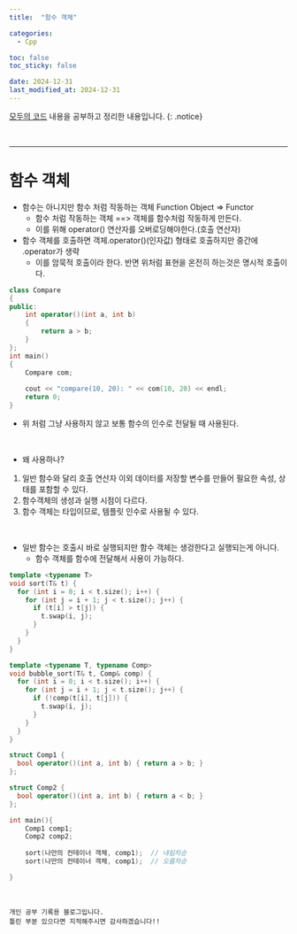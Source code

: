 ```yaml
---
title:  "함수 객체" 

categories:
  - Cpp

toc: false
toc_sticky: false

date: 2024-12-31
last_modified_at: 2024-12-31
---
```


[모두의 코드](https://modoocode.com/135) 내용을 공부하고 정리한 내용입니다.
{: .notice}

<br/>

---

# 함수 객체

* 함수는 아니지만 함수 처럼 작동하는 객체 Function Object => Functor
  * 함수 처럼 작동하는 객체 ==> 객체를 함수처럼 작동하게 만든다.
  * 이를 위해 operator() 연산자를 오버로딩해야한다.(호출 연산자)
* 함수 객체를 호출하면 객체.operator()(인자값) 형태로 호출하지만 중간에 .operator가 생략
  * 이를 암묵적 호출이라 한다. 반면 위처럼 표현을 온전히 하는것은 명시적 호출이다.

```cpp
class Compare
{
public:
	int operator()(int a, int b)
	{
		return a > b;
	}
};
int main()
{
	Compare com;
 
	cout << "compare(10, 20): " << com(10, 20) << endl;
	return 0;
}
```

* 위 처럼 그냥 사용하지 않고 보통 함수의 인수로 전달될 때 사용된다.

<br/>

* 왜 사용하나?
1. 일반 함수와 달리 호출 연산자 이외 데이터를 저장할 변수를 만들어 필요한 속성, 상태를 포함할 수 있다.
2. 함수객체의 생성과 실행 시점이 다르다.
3. 함수 객체는 타입이므로, 템플릿 인수로 사용될 수 있다.

<br/>

* 일반 함수는 호출시 바로 실행되지만 함수 객체는 생겅한다고 실행되는게 아니다.
  * 함수 객체를 함수에 전달해서 사용이 가능하다.
   
```cpp
template <typename T>
void sort(T& t) {
  for (int i = 0; i < t.size(); i++) {
    for (int j = i + 1; j < t.size(); j++) {
      if (t[i] > t[j]) {
        t.swap(i, j);
      }
    }
  }
}

template <typename T, typename Comp>
void bubble_sort(T& t, Comp& comp) {
  for (int i = 0; i < t.size(); i++) {
    for (int j = i + 1; j < t.size(); j++) {
      if (!comp(t[i], t[j])) {
        t.swap(i, j);
      }
    }
  }
}

struct Comp1 {
  bool operator()(int a, int b) { return a > b; }
};

struct Comp2 {
  bool operator()(int a, int b) { return a < b; }
};

int main(){
    Comp1 comp1;
    Comp2 comp2;
    
    sort(나만의 컨테이너 객체, comp1);  // 내림차순
    sort(나만의 컨테이너 객체, comp1);  // 오름차순

}
```

<br/>

```
개인 공부 기록용 블로그입니다.
틀린 부분 있으다면 지적해주시면 감사하겠습니다!!
```